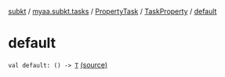 [subkt](../../../index.md) / [myaa.subkt.tasks](../../index.md) / [PropertyTask](../index.md) / [TaskProperty](index.md) / [default](./default.md)

# default

`val default: () -> `[`T`](index.md#T) [(source)](https://github.com/Myaamori/SubKt/blob/0.1.7/src/main/kotlin/myaa/subkt/tasks/tasks.kt#L601)